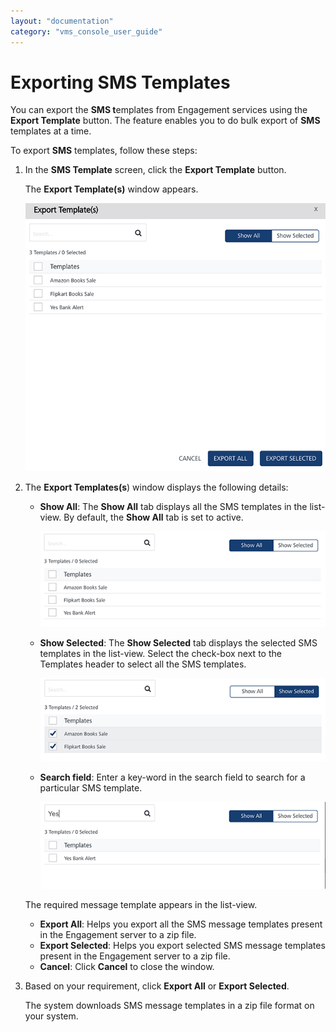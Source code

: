 ```yaml
---
layout: "documentation"
category: "vms_console_user_guide"
---
```

                           


Exporting SMS Templates
=======================

You can export the **SMS t**emplates from Engagement services using the **Export Template** button. The feature enables you to do bulk export of **SMS** templates at a time.

To export **SMS** templates, follow these steps:

1.  In the **SMS Template** screen, click the **Export Template** button.
    
    The **Export Template(s)** window appears.
    
    ![](../Resources/Images/Settings/Templates/smstemplate/exportsms_579x538.png)
    
2.  The **Export Templates(s**) window displays the following details:
    
    *   **Show All**: The **Show All** tab displays all the SMS templates in the list-view. By default, the **Show All** tab is set to active.
        
        ![](../Resources/Images/Settings/Templates/smstemplate/showallsms_537x157.png)
        
    *   **Show Selected**: The **Show Selected** tab displays the selected SMS templates in the list-view. Select the check-box next to the Templates header to select all the SMS templates.
        
        ![](../Resources/Images/Settings/Templates/smstemplate/showselectsms_540x146.png)
        
    *   **Search field**: Enter a key-word in the search field to search for a particular SMS template.
        
        ![](../Resources/Images/Settings/Templates/smstemplate/searchsms_539x114.png)
        
    
    The required message template appears in the list-view.
    
    *   **Export All**: Helps you export all the SMS message templates present in the Engagement server to a zip file.
    *   **Export Selected**: Helps you export selected SMS message templates present in the Engagement server to a zip file.
    *   **Cancel**: Click **Cancel** to close the window.
3.  Based on your requirement, click **Export All** or **Export Selected**.
    
    The system downloads SMS message templates in a zip file format on your system.
